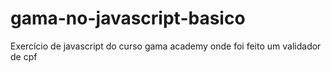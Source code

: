 # gama-no-javascript-basico

Exercício de javascript do curso gama academy onde foi feito um validador de cpf